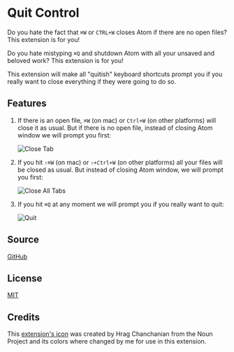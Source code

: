# Quit Control

Do you hate the fact that `⌘W` or `CTRL+W` closes Atom if there are no open files? This extension is for you!

Do you hate mistyping `⌘Q` and shutdown Atom with all your unsaved and beloved work? This extension is for you!

This extension will make all "quitish" keyboard shortcuts prompt you if you really want to close everything if they were going to do so.

## Features

1. If there is an open file, `⌘W` (on mac) or `Ctrl+W` (on other platforms) will close it as usual. But if there is no open file, instead of closing Atom window we will prompt you first:

    ![Close Tab](images/closeTab.gif)

2. If you hit `⇧⌘W` (on mac) or `⇧+Ctrl+W` (on other platforms) all your files will be closed as usual. But instead of closing Atom window, we will prompt you first:

    ![Close All Tabs](images/closeAllTabs.gif)

3. If you hit `⌘Q` at any moment we will prompt you if you really want to quit:

    ![Quit](images/quit.gif)


## Source

[GitHub](https://github.com/artdiniz/quitControlAtom)

## License

[MIT](https://raw.githubusercontent.com/artdiniz/quitControlAtom/master/LICENSE)

## Credits

This [extension's icon](https://github.com/artdiniz/quitControlAtom/blob/master/images/icon.png) was created by Hrag Chanchanian from the Noun Project and its colors where changed by me for use in this extension.
